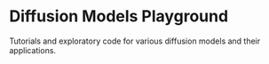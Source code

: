 # Diffusion Models Playground
Tutorials and exploratory code for various diffusion models and their applications.